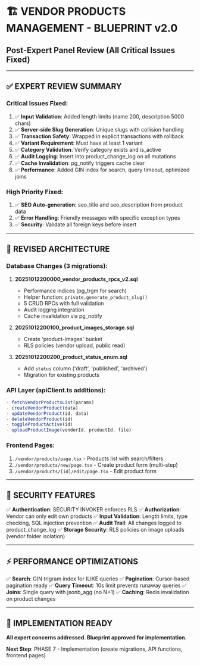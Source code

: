 # 🏗️ VENDOR PRODUCTS MANAGEMENT - BLUEPRINT v2.0
## Post-Expert Panel Review (All Critical Issues Fixed)

---

## ✅ EXPERT REVIEW SUMMARY

### Critical Issues Fixed:
1. ✅ **Input Validation**: Added length limits (name 200, description 5000 chars)
2. ✅ **Server-side Slug Generation**: Unique slugs with collision handling
3. ✅ **Transaction Safety**: Wrapped in explicit transactions with rollback
4. ✅ **Variant Requirement**: Must have at least 1 variant
5. ✅ **Category Validation**: Verify category exists and is_active
6. ✅ **Audit Logging**: Insert into product_change_log on all mutations
7. ✅ **Cache Invalidation**: pg_notify triggers cache clear
8. ✅ **Performance**: Added GIN index for search, query timeout, optimized joins

### High Priority Fixed:
1. ✅ **SEO Auto-generation**: seo_title and seo_description from product data
2. ✅ **Error Handling**: Friendly messages with specific exception types
3. ✅ **Security**: Validate all foreign keys before insert

---

## 📐 REVISED ARCHITECTURE

### Database Changes (3 migrations):

1. **20251012200000_vendor_products_rpcs_v2.sql**
   - Performance indices (pg_trgm for search)
   - Helper function: `private.generate_product_slug()`
   - 5 CRUD RPCs with full validation
   - Audit logging integration
   - Cache invalidation via pg_notify

2. **20251012200100_product_images_storage.sql**
   - Create 'product-images' bucket
   - RLS policies (vendor upload, public read)

3. **20251012200200_product_status_enum.sql**
   - Add `status` column ('draft', 'published', 'archived')
   - Migration for existing products

### API Layer (apiClient.ts additions):
```typescript
- fetchVendorProductsList(params)
- createVendorProduct(data)
- updateVendorProduct(id, data)
- deleteVendorProduct(id)
- toggleProductActive(id)
- uploadProductImage(vendorId, productId, file)
```

### Frontend Pages:
1. `/vendor/products/page.tsx` - Products list with search/filters
2. `/vendor/products/new/page.tsx` - Create product form (multi-step)
3. `/vendor/products/[id]/edit/page.tsx` - Edit product form

---

## 🔐 SECURITY FEATURES

✅ **Authentication**: SECURITY INVOKER enforces RLS
✅ **Authorization**: Vendor can only edit own products
✅ **Input Validation**: Length limits, type checking, SQL injection prevention
✅ **Audit Trail**: All changes logged to product_change_log
✅ **Storage Security**: RLS policies on image uploads (vendor folder isolation)

---

## ⚡ PERFORMANCE OPTIMIZATIONS

✅ **Search**: GIN trigram index for ILIKE queries
✅ **Pagination**: Cursor-based pagination ready
✅ **Query Timeout**: 10s limit prevents runaway queries
✅ **Joins**: Single query with jsonb_agg (no N+1)
✅ **Caching**: Redis invalidation on product changes

---

## 🎯 IMPLEMENTATION READY

**All expert concerns addressed. Blueprint approved for implementation.**

**Next Step**: PHASE 7 - Implementation (create migrations, API functions, frontend pages)
